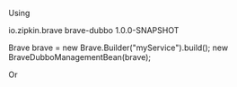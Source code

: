 Using

   <dependency>
    <groupId>io.zipkin.brave</groupId>
    <artifactId>brave-dubbo</artifactId>
    <version>1.0.0-SNAPSHOT</version>
   </dependency>

Brave brave = new Brave.Builder("myService").build();
new BraveDubboManagementBean(brave);

Or

<bean id="braveBuilder" class="com.github.kristofa.brave.Brave.Builder">
    <contructor-arg value="myService" />
</bean>
<bean id="brave" factory-bean="braveBuilder" factory-method="build" />
<bean class="com.github.kristofa.brave.dubbo.BraveDubboManagementBean"
    <constructor-arg ref="brave" />
</bean>
